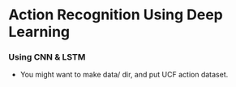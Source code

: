 # Action Recognition Using Deep Learning
### Using CNN & LSTM

* You might want to make data/ dir, and put UCF action dataset.

